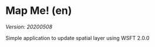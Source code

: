 <!-- title: Aide -->

# Map Me! (en)

_Version: 20200508_

Simple application to update spatial layer using WSFT 2.0.0 
